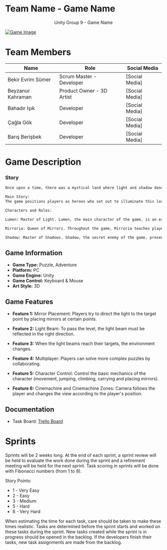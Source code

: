 
# Team Name - Game Name

<p align="center">
Unity Group 9 - Game Name
</p>

[![Game Image](https://via.placeholder.com/800x400)](https://via.placeholder.com/800x400)

# Team Members
| Name | Role | Social Media |
| --- | --- | --- |
| Bekir Evrim Sümer | Scrum Master - Developer | [Social Media] |
| Beyzanur Kahraman | Product Owner - 3D Artist | [Social Media] |
| Bahadır Işık | Developer | [Social Media] |
| Çağla Gök | Developer | [Social Media] |
| Barış Berişbek | Developer | [Social Media] |

# Game Description
### Story
```markdown
Once upon a time, there was a mystical land where light and shadow danced, and colors met each other. This land was known as the "Mirror Land". However, due to an ancient curse, the beauties of this land began to fade. Light cannot find the right paths and shadows are everywhere. Brave adventurers came together to put an end to these dark forces. 

Main Story:
The game positions players as heroes who set out to illuminate this lost land. Each of them aims to progress through this dark maze using the power of light and the magic of mirrors. Players must solve complex puzzles using various mirrors and light beams and overcome obstacles that become more difficult at each level.

Characters and Roles:

Lumen: Master of Light. Lumen, the main character of the game, is an expert in directing and reflecting light. With his guidance, players develop new strategies for each level.

Mirroria: Queen of Mirrors. Throughout the game, Mirroria teaches players how to place mirrors in the best way and supports them by using her special powers.

Shadow: Master of Shadows. Shadow, the secret enemy of the game, presents new challenges at each level and tries to hinder the progress of the players.
```

## Game Information

- **Game Type:** Puzzle, Adventure
- **Platform:** PC
- **Game Engine:** Unity
- **Game Control:** Keyboard & Mouse
- **Art Style:** 3D

## Game Features

- **Feature 1:** Mirror Placement: Players try to direct the light to the target point by placing mirrors at certain points.

- **Feature 2:** Light Beam: To pass the level, the light beam must be reflected in the right direction.

- **Feature 3:** When the light beams reach their targets, the environment changes.

- **Feature 4:** Multiplayer: Players can solve more complex puzzles by collaborating.

- **Feature 5:** Character Control: Control the basic mechanics of the character (movement, jumping, climbing, carrying and placing mirrors).

- **Feature 6:** Cinemachine and Cinemachine Zones: Camera follows the player and changes the view according to the player's position.

## Documentation

- Task Board: [Trello Board](https://trello.com/b/bGnhI7gn/agile-board-template-trello)

# Sprints
Sprints will be 2 weeks long. At the end of each sprint, a sprint review will be held to evaluate the work done during the sprint and a refirement meeting will be held for the next sprint. Task scoring in sprints will be done with Fibonacci numbers (from 1 to 8).

Story Points:
- 1 - Very Easy
- 2 - Easy
- 3 - Medium
- 5 - Hard
- 8 - Very Hard

When estimating the time for each task, care should be taken to make these times realistic. Tasks are determined before the sprint starts and worked on these tasks during the sprint. New tasks created while the sprint is in progress should be opened in the backlog. If the developers finish their tasks, new task assignments are made from the backlog.


